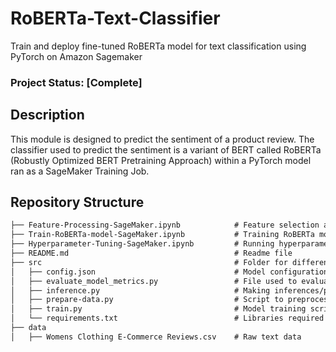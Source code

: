 # RoBERTa-Text-Classifier
Train and deploy fine-tuned RoBERTa model for text classification using PyTorch on Amazon Sagemaker

### Project Status: [Complete]

## Description

This module is designed to predict the sentiment of a product review. The classifier used to predict the sentiment is a variant of BERT called RoBERTa (Robustly Optimized BERT Pretraining Approach) within a PyTorch model ran as a SageMaker Training Job.

## Repository Structure

```markdown
├── Feature-Processing-SageMaker.ipynb            # Feature selection and text preprocessing notebook
├── Train-RoBERTa-model-SageMaker.ipynb           # Training RoBERTa model notebook
├── Hyperparameter-Tuning-SageMaker.ipynb         # Running hyperparameter tuning job in sagemaker
├── README.md                                     # Readme file            
├── src                                           # Folder for different scripts
│   ├── config.json                               # Model configuration file
│   ├── evaluate_model_metrics.py                 # File used to evaluate model
│   ├── inference.py                              # Making inferences/predictions
│   ├── prepare-data.py                           # Script to preprocess the data for model training
│   ├── train.py                                  # Model training script
│   └── requirements.txt                          # Libraries required for this repository
├── data
│   ├── Womens Clothing E-Commerce Reviews.csv    # Raw text data
```

